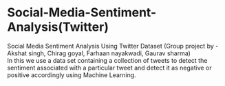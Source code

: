 # Social-Media-Sentiment-Analysis(Twitter)
Social Media Sentiment Analysis Using Twitter Dataset (Group project by - Akshat singh, Chirag goyal, Farhaan nayakwadi, Gaurav sharma)<br>
In this we use a data set containing a collection of tweets to detect the sentiment associated with a particular tweet and detect it as negative or positive accordingly using Machine Learning.